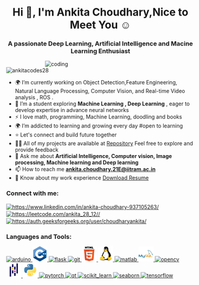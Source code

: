 <h1 align="center">Hi 👋, I'm Ankita Choudhary,Nice to Meet You ☺️ </h1>
<h3 align="center">A passionate Deep Learning, Artificial Intelligence and Macine Learning Enthusiast  </h3>
<img align = "right" alt = "coding" width = "400" src ="//https://raw.githubusercontent.com/g
">
<p align="left"> <img src="https://komarev.com/ghpvc/?username=ankitacodes28&label=Profile%20views&color=0e75b6&style=flat" alt="ankitacodes28" /> </p>


-  🌍 I’m currently working on Object Detection,Feature Engineering, Natural Language Processing, Computer Vision, and Real-time Video analysis , ROS .
- 🌱 I’m a student exploring **Machine Learning , Deep Learning** , eager to develop expertise in advance neural networks
- ⚡ I love math, programming, Machine Learning, doodling and books 
- 🌍 I’m addicted to learning and growing every day #open to learning
- ⭐ Let's connect and build future together
- 👨‍💻 All of my projects are available at [Repository](https://github.com/ankitacodes28/ankitacodes28) Feel free to explore and provide feedback
- 💬 Ask me about **Artificial Intelligence, Computer vision, Image processing, Machine learning and Deep learning**
- 📫 How to reach me **ankita.choudhary.21E@iitram.ac.in**
- 💼 Know about my work experience [Download Resume](https://drive.google.com/file/d/1WJspV5xnfLa4_2eIxp9gfNmJlnyA0dFw/view?usp=sharing)

<h3 align="left">Connect with me:</h3>
<p align="left">
<a href="https://linkedin.com/in/https://www.linkedin.com/in/ankita-choudhary-937105263/" target="blank"><img align="center" src="https://raw.githubusercontent.com/rahuldkjain/github-profile-readme-generator/master/src/images/icons/Social/linked-in-alt.svg" alt="https://www.linkedin.com/in/ankita-choudhary-937105263/" height="30" width="40" /></a>
<a href="https://www.leetcode.com/https://leetcode.com/ankita_28_12//" target="blank"><img align="center" src="https://raw.githubusercontent.com/rahuldkjain/github-profile-readme-generator/master/src/images/icons/Social/leet-code.svg" alt="https://leetcode.com/ankita_28_12//" height="30" width="40" /></a>
<a href="https://auth.geeksforgeeks.org/user/https://auth.geeksforgeeks.org/user/choudharyankita/" target="blank"><img align="center" src="https://raw.githubusercontent.com/rahuldkjain/github-profile-readme-generator/master/src/images/icons/Social/geeks-for-geeks.svg" alt="https://auth.geeksforgeeks.org/user/choudharyankita/" height="30" width="40" /></a>
</p>

<h3 align="left">Languages and Tools:</h3>
<p align="left"> <a href="https://www.arduino.cc/" target="_blank" rel="noreferrer"> <img src="https://cdn.worldvectorlogo.com/logos/arduino-1.svg" alt="arduino" width="40" height="40"/> </a> <a href="https://www.w3schools.com/cpp/" target="_blank" rel="noreferrer"> <img src="https://raw.githubusercontent.com/devicons/devicon/master/icons/cplusplus/cplusplus-original.svg" alt="cplusplus" width="40" height="40"/> </a> <a href="https://flask.palletsprojects.com/" target="_blank" rel="noreferrer"> <img src="https://www.vectorlogo.zone/logos/pocoo_flask/pocoo_flask-icon.svg" alt="flask" width="40" height="40"/> </a> <a href="https://git-scm.com/" target="_blank" rel="noreferrer"> <img src="https://www.vectorlogo.zone/logos/git-scm/git-scm-icon.svg" alt="git" width="40" height="40"/> </a> <a href="https://www.w3.org/html/" target="_blank" rel="noreferrer"> <img src="https://raw.githubusercontent.com/devicons/devicon/master/icons/html5/html5-original-wordmark.svg" alt="html5" width="40" height="40"/> </a> <a href="https://www.linux.org/" target="_blank" rel="noreferrer"> <img src="https://raw.githubusercontent.com/devicons/devicon/master/icons/linux/linux-original.svg" alt="linux" width="40" height="40"/> </a> <a href="https://www.mathworks.com/" target="_blank" rel="noreferrer"> <img src="https://upload.wikimedia.org/wikipedia/commons/2/21/Matlab_Logo.png" alt="matlab" width="40" height="40"/> </a> <a href="https://www.mysql.com/" target="_blank" rel="noreferrer"> <img src="https://raw.githubusercontent.com/devicons/devicon/master/icons/mysql/mysql-original-wordmark.svg" alt="mysql" width="40" height="40"/> </a> <a href="https://opencv.org/" target="_blank" rel="noreferrer"> <img src="https://www.vectorlogo.zone/logos/opencv/opencv-icon.svg" alt="opencv" width="40" height="40"/> </a> <a href="https://pandas.pydata.org/" target="_blank" rel="noreferrer"> <img src="https://raw.githubusercontent.com/devicons/devicon/2ae2a900d2f041da66e950e4d48052658d850630/icons/pandas/pandas-original.svg" alt="pandas" width="40" height="40"/> </a> <a href="https://www.python.org" target="_blank" rel="noreferrer"> <img src="https://raw.githubusercontent.com/devicons/devicon/master/icons/python/python-original.svg" alt="python" width="40" height="40"/> </a> <a href="https://pytorch.org/" target="_blank" rel="noreferrer"> <img src="https://www.vectorlogo.zone/logos/pytorch/pytorch-icon.svg" alt="pytorch" width="40" height="40"/> </a> <a href="https://www.qt.io/" target="_blank" rel="noreferrer"> <img src="https://upload.wikimedia.org/wikipedia/commons/0/0b/Qt_logo_2016.svg" alt="qt" width="40" height="40"/> </a> <a href="https://scikit-learn.org/" target="_blank" rel="noreferrer"> <img src="https://upload.wikimedia.org/wikipedia/commons/0/05/Scikit_learn_logo_small.svg" alt="scikit_learn" width="40" height="40"/> </a> <a href="https://seaborn.pydata.org/" target="_blank" rel="noreferrer"> <img src="https://seaborn.pydata.org/_images/logo-mark-lightbg.svg" alt="seaborn" width="40" height="40"/> </a> <a href="https://www.tensorflow.org" target="_blank" rel="noreferrer"> <img src="https://www.vectorlogo.zone/logos/tensorflow/tensorflow-icon.svg" alt="tensorflow" width="40" height="40"/> </a> </p>

<!-- <p><img align="left" src="https://github-readme-stats.vercel.app/api/top-langs?username=prince0310&show_icons=true&locale=en&layout=compact" alt="prince0310" /></p> -->
<!-- 
<p>&nbsp;<img align="center" width = "400" src="https://github-readme-stats.vercel.app/api?username=prince0310&show_icons=true&locale=en" alt="prince0310" /></p> -->

<!-- <p><img align="center" src="https://github-readme-streak-stats.herokuapp.com/?user=prince0310&" alt="prince0310" /></p> -->

